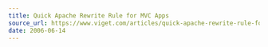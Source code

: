 ```yaml
---
title: Quick Apache Rewrite Rule for MVC Apps
source_url: https://www.viget.com/articles/quick-apache-rewrite-rule-for-mvc-apps/
date: 2006-06-14
---
```

